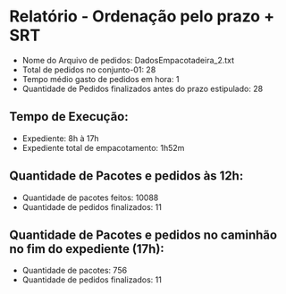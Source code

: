 # Relatório - Ordenação pelo prazo + SRT
 - Nome do Arquivo de pedidos: DadosEmpacotadeira_2.txt
 - Total de pedidos no conjunto-01: 28
 - Tempo médio gasto de pedidos em hora: 1
 - Quantidade de Pedidos finalizados antes do prazo estipulado: 28
## Tempo de Execução:
 - Expediente: 8h à 17h
 - Expediente total de empacotamento: 1h52m
## Quantidade de Pacotes e pedidos às 12h:
 - Quantidade de pacotes feitos: 10088
 - Quantidade de pedidos finalizados: 11
## Quantidade de Pacotes e pedidos no caminhão no fim do expediente (17h):
 - Quantidade de pacotes: 756
 - Quantidade de pedidos finalizados: 11
